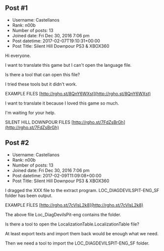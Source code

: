 ## Post #1
- Username: Castellanos
- Rank: n00b
- Number of posts: 13
- Joined date: Fri Dec 30, 2016 7:06 pm
- Post datetime: 2017-02-07T19:10:31+00:00
- Post Title: Silent Hill Downpour PS3 & XBOX360

Hi everyone.

I want to translate this game but I can't open the language file.

Is there a tool that can open this file?

I tried these tools but it didn't work.

EXAMPLE FILES
[http://rgho.st/8QnY6WXst](http://rgho.st/8QnY6WXst)


I want to translate it because I loved this game so much.

I'm waiting for your help.

SILENT HILL DOWNPOUR FILES
[http://rgho.st/7FdZsBrGh](http://rgho.st/7FdZsBrGh)
## Post #2
- Username: Castellanos
- Rank: n00b
- Number of posts: 13
- Joined date: Fri Dec 30, 2016 7:06 pm
- Post datetime: 2017-02-09T11:09:08+00:00
- Post Title: Silent Hill Downpour PS3 & XBOX360

I dragged the XXX file to the extract program. LOC_DIAGDEVILSPIT-ENG_SF folder has been output.

[](http://3.1m.yt/M4xmF-o.png)

EXAMPLE FİLES
[http://rgho.st/7cVlsL2k8](http://rgho.st/7cVlsL2k8)

The above file Loc_DiagDevilsPit-eng contains the folder.

[](http://3.1m.yt/RJrmMF1.png)

Is there a tool to open the LocalizationTable.LocalizationTable file?

At least export texts and import them back would be enough what we need.

Then we need a tool to import the LOC_DIAGDEVILSPIT-ENG_SF folder.
